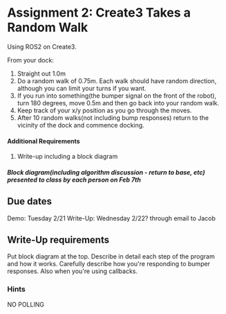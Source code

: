 # Assignment 2: Create3 Takes a Random Walk
Using ROS2 on Create3.

From your dock:
1. Straight out 1.0m
2. Do a random walk of 0.75m. Each walk should have random direction, although you can limit your turns if you want.
3. If you run into something(the bumper signal on the front of the robot), turn 180 degrees, move 0.5m and then go back into your random walk.
4. Keep track of your x/y position as you go through the moves.
5. After 10 random walks(not including bump responses) return to the vicinity of the dock and commence docking.

#### Additional Requirements
1. Write-up including a block diagram

##### Block diagram(including algorithm discussion - return to base, etc) presented to class by each person on Feb 7th

## Due dates
Demo: Tuesday 2/21
Write-Up: Wednesday 2/22? through email to Jacob

## Write-Up requirements
Put block diagram at the top. Describe in detail each step of the program and how it works. Carefully describe how you're responding to bumper responses. Also when you're using callbacks.

### Hints
NO POLLING
